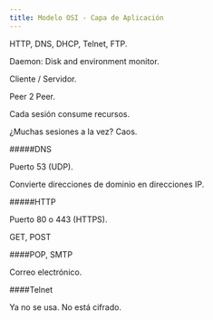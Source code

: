```yaml
---
title: Modelo OSI - Capa de Aplicación
---
```


HTTP, DNS, DHCP, Telnet, FTP.

Daemon: Disk and environment monitor.

Cliente / Servidor.

Peer 2 Peer.

Cada sesión consume recursos.

¿Muchas sesiones a la vez? Caos.

#####DNS

Puerto 53 (UDP).

Convierte direcciones de dominio en direcciones IP.

#####HTTP

Puerto 80 o 443 (HTTPS).

GET, POST

####POP, SMTP

Correo electrónico.

####Telnet

Ya no se usa. No está cifrado.

